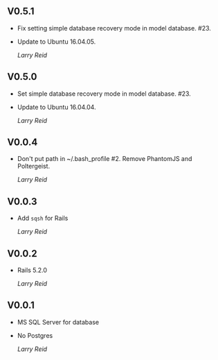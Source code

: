 ## V0.5.1

-   Fix setting simple database recovery mode in model database. #23.
-   Update to Ubuntu 16.04.05.

    *Larry Reid*

## V0.5.0

-   Set simple database recovery mode in model database. #23.
-   Update to Ubuntu 16.04.04.

    *Larry Reid*

## V0.0.4

-   Don't put path in ~/.bash_profile #2.
    Remove PhantomJS and Poltergeist.

    *Larry Reid*

## V0.0.3

*   Add `sqsh` for Rails

    *Larry Reid*

## V0.0.2

*   Rails 5.2.0

    *Larry Reid*

## V0.0.1

*   MS SQL Server for database
*   No Postgres

    *Larry Reid*

